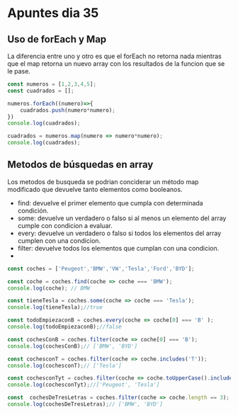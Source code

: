 # Apuntes dia 35

## Uso de forEach y Map
La diferencia entre uno y otro es que el forEach no retorna nada mientras que el map retorna un nuevo array con los resultados de la funcion que se le pase.

```js
const numeros = [1,2,3,4,5];
const cuadrados = [];

numeros.forEach((numero)=>{
    cuadrados.push(numero*numero);
})
console.log(cuadrados);

cuadrados = numeros.map(numero => numero*numero);
console.log(cuadrados);
```

## Metodos de búsquedas en array
Los metodos de busqueda se podrian conciderar un método map modificado que devuelve tanto elementos como booleanos.

- find: devuelve el primer elemento que cumpla con determinada condición.
- some: devuelve un verdadero o falso si al menos un elemento del array cumple con condicion a evaluar.
- every: devuelve un verdadero o falso  si todos los elementos del array cumplen con una condicion.
- filter: devuelve todos los elementos que cumplan con una condicion.
- 

```js
const coches = ['Peugeot','BMW','VW','Tesla','Ford','BYD'];

const coche = coches.find(coche => coche === 'BMW');
console.log(coche); // BMW

const tieneTesla = coches.some(coche => coche === 'Tesla');
console.log(tieneTesla);//true

const todoEmpiezaconB = coches.every(coche => coche[0] === 'B' );
console.log(todoEmpiezaconB);//false

const cochesConB = coches.filter(coche => coche[0] === 'B');
console.log(cochesConB);// ['BMW', 'BYD']

const cochesconT = coches.filter(coche => coche.includes('T'));
console.log(cochesconT);// ['Tesla']

const cochesconTyt = coches.filter(coche => coche.toUpperCase().includes('T'));
console.log(cochesconTyt);//['Peugeot', 'Tesla']

const  cochesDeTresLetras = coches.filter(coche => coche.length == 3);
console.log(cochesDeTresLetras);// ['BMW', 'BYD']


```